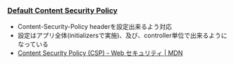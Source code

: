 ### [Default Content Security Policy](https://github.com/rails/rails/pull/31162)

* Content-Security-Policy headerを設定出来るよう対応
* 設定はアプリ全体(initializersで実施)、及び、controller単位で出来るようになっている
* [Content Security Policy \(CSP\) \- Web セキュリティ \| MDN](https://developer.mozilla.org/ja/docs/Web/Security/CSP)
